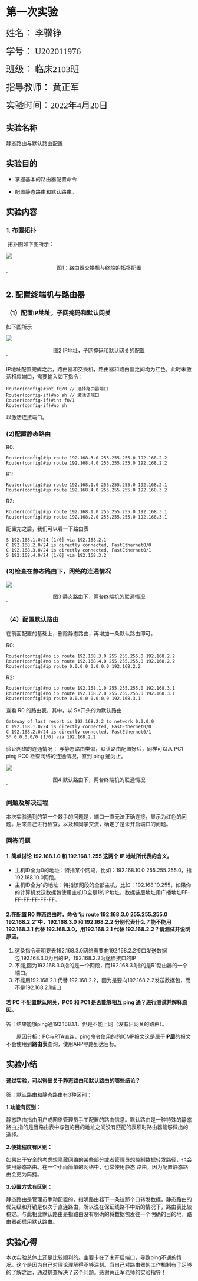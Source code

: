 # 第一次实验

<font face="楷体" size=5 >姓名： 李骥铮</font>

<font face="楷体" size=5>学号： U202011976</font>

<font face="楷体" size=5>班级： 临床2103班</font>

<font face="楷体" size=5>指导教师： 黄正军</font>

<font face="楷体" size=5>实验时间：2022年4月20日 </font>

## 实验名称

静态路由与默认路由配置

## 实验目的

- 掌握基本的路由器配置命令

- 配置静态路由和默认路由。

## 实验内容

### 1. 布置拓扑

​		拓扑图如下图所示：

![](C:\Users\23623\Desktop\QQ图片20220507103430.png)

<center>图1：路由器交换机与终端的拓扑配置</center>`

## 2. 配置终端机与路由器

### （1）配置IP地址，子网掩码和默认网关

如下图所示

![](C:\Users\23623\Desktop\QQ图片20220507103533.png)

<center>图2 IP地址，子网掩码和默认网关的配置</center>`

IP地址配置完成之后，路由器和交换机，路由器和路由器之间均为红色，此时未激活相应端口，需要输入如下指令：

```shell
Router(config)#int f0/0 // 选择路由器端口
Router(config-if)#no sh // 激活该端口
Router(config-if)#int f0/1
Router(config-if)#no sh
```

以激活连接端口。

### (2)配置静态路由

R0:

```shell
Router(config)#ip route 192.168.3.0 255.255.255.0 192.168.2.2
Router(config)#ip route 192.168.4.0 255.255.255.0 192.168.2.2
```

R1:

```shell
Router(config)#ip route 192.168.1.0 255.255.255.0 192.168.2.1
Router(config)#ip route 192.168.4.0 255.255.255.0 192.168.3.2
```

R2:

```shell
Router(config)#ip route 192.168.1.0 255.255.255.0 192.168.3.1
Router(config)#ip route 192.168.2.0 255.255.255.0 192.168.3.1
```

配置完之后，我们可以看一下路由表

```shell
S 192.168.1.0/24 [1/0] via 192.168.2.1
C 192.168.2.0/24 is directly connected, FastEthernet0/0
C 192.168.3.0/24 is directly connected, FastEthernet0/1
S 192.168.4.0/24 [1/0] via 192.168.3.2
```

### (3)检查在静态路由下，网络的连通情况

![](C:\Users\23623\Desktop\QQ图片20220507104317.png)

<center>图3 静态路由下，两台终端机的联通情况</center>`

### （4）配置默认路由

在前面配置的基础上，删除静态路由，再增加一条默认路由即可。

R0:

```
Router(config)#no ip route 192.168.3.0 255.255.255.0 192.168.2.2
Router(config)#no ip route 192.168.4.0 255.255.255.0 192.168.2.2
Router(config)#ip route 0.0.0.0 0.0.0.0 192.168.2.2
```

R2:

```
Router(config)#no ip route 192.168.1.0 255.255.255.0 192.168.3.1
Router(config)#no ip route 192.168.2.0 255.255.255.0 192.168.3.1
Router(config)#ip route 0.0.0.0 0.0.0.0 192.168.3.1
```

查看 R0 的路由表，其中，以 S*开头的为默认路由

```
Gateway of last resort is 192.168.2.2 to network 0.0.0.0
C 192.168.1.0/24 is directly connected, FastEthernet0/0
C 192.168.2.0/24 is directly connected, FastEthernet0/1
S* 0.0.0.0/0 [1/0] via 192.168.2.2
```

验证网络的连通情况：
与静态路由类似，默认路由配置好后，同样可以从 PC1 ping PC0 检查网络的连通情况，直到 ping 通为止。

![](C:\Users\23623\Desktop\aaa.png)

<center>图4 默认路由下，两台终端机的联通情况</center>`

### 问题及解决过程

本次实验遇到的第一个棘手的问题是，端口一直无法正确连接，显示为红色的问题。后来自己进行检查，以及和同学交流，确定了是未开启端口的问题。

### 回答问题

#### 1. 简单讨论 192.168.1.0 和 192.168.1.255 这两个 IP 地址所代表的含义。

- 主机ID全为0的地址：特指某个网段，比如：192.168.10.0 255.255.255.0，指192.168.10.0网段。
- 主机ID全为1的地址：特指该网段的全部主机，比如：192.168.10.255，如果你的计算机发送数据包使用主机ID全是1的IP地址，数据链层地址用广播地址FF-FF-FF-FF-FF-FF。

#### 2.在配置 R0 静态路由时，命令“ip route 192.168.3.0 255.255.255.0 192.168.2.2”中，192.168.3.0 和 192.168.2.2 分别代表什么？能不能用 192.168.3.1 代替 192.168.3.0，用192.168.2.1 代替 192.168.2.2？请测试并说明原因。

1. 这条指令表明要去192.168.3.0网络需要向192.168.2.2接口发送数据包,192.168.3.0为目的IP，192.168.2.2为途径接口的IP
2. 不能,因为192.168.3.0指的是一个网段，而192.168.3.1指的是R1路由器的一个端口。
3. 不能用192.168.2.1 代替 192.168.2.2，因为是要向192.168.2.2发送数据包，而不是192.168.2.1端口

#### 若 PC 不配置默认网关，PC0 和 PC1 是否能够相互 ping 通？进行测试并解释原因。

​		答：结果能够ping通192.168.1.1，但是不能上网（没有出网关的路由）。

　　原因分析：PC与RTA直连，ping命令使用的的ICMP报文这是属于**IP层**的报文不会使用到**路由表**查询，使用ARP寻路到达目标。

## 实验小结

#### 通过实验，可以得出关于静态路由和默认路由的哪些结论？

答：默认路由和静态路由有3种区别：

**1.功能有区别：**

静态路由指由用户或网络管理员手工配置的路由信息。默认路由是一种特殊的静态路由,指的是当路由表中与包的目的地址之间没有匹配的表项时路由器能够做出的选择。

**2.便捷程度有区别：**

如果出于安全的考虑想隐藏网络的某些部分或者管理员想控制数据转发路径，也会使用静态路由。在一个小而简单的网络中，也常使用静态 路由，因为配置静态路由会更为简捷。

**3.设置方式有区别：**

静态路由是管理员手动配置的，指明路由器下一条往那个口转发数据，静态路由的优先级和开销是仅次于直连路由，所以说在保证线路不中断的情况下，路由表比较稳定。与此相比默认路由是指路由没有明确的将数据包发往一个明确的目的地，路由器都启用默认路由。

## 实验心得

本次实验总体上还是比较顺利的。主要卡在了未开启端口，导致ping不通的情况。这个是因为自己对理论理解得不够深刻。当自己对路由器的工作机制有了足够的了解之后，通过排查解决了这个问题。感谢黄正军老师的实验指导！

